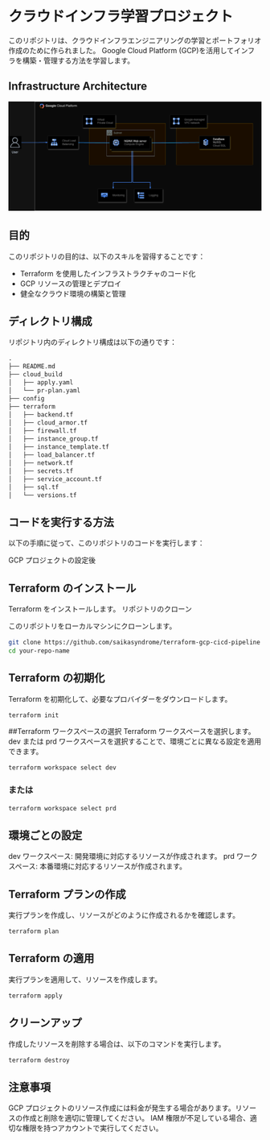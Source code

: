 # クラウドインフラ学習プロジェクト

このリポジトリは、クラウドインフラエンジニアリングの学習とポートフォリオ作成のために作られました。
Google Cloud Platform (GCP)を活用してインフラを構築・管理する方法を学習します。

## Infrastructure Architecture
![Architecture Diagram](./images/Architecture-Diagram.png)

## 目的

このリポジトリの目的は、以下のスキルを習得することです：

- Terraform を使用したインフラストラクチャのコード化
- GCP リソースの管理とデプロイ
- 健全なクラウド環境の構築と管理

## ディレクトリ構成

リポジトリ内のディレクトリ構成は以下の通りです：

```plaintext
.
├── README.md
├── cloud_build
│   ├── apply.yaml
│   └── pr-plan.yaml
├── config
├── terraform
│   ├── backend.tf
│   ├── cloud_armor.tf
│   ├── firewall.tf
│   ├── instance_group.tf
│   ├── instance_template.tf
│   ├── load_balancer.tf
│   ├── network.tf
│   ├── secrets.tf
│   ├── service_account.tf
│   ├── sql.tf
│   └── versions.tf
```

## コードを実行する方法
以下の手順に従って、このリポジトリのコードを実行します：

GCP プロジェクトの設定後

## Terraform のインストール

Terraform をインストールします。
リポジトリのクローン

このリポジトリをローカルマシンにクローンします。
```zsh
git clone https://github.com/saikasyndrome/terraform-gcp-cicd-pipeline
cd your-repo-name
```
    
## Terraform の初期化

Terraform を初期化して、必要なプロバイダーをダウンロードします。
```zsh
terraform init
```
##Terraform ワークスペースの選択
Terraform ワークスペースを選択します。dev または prd ワークスペースを選択することで、環境ごとに異なる設定を適用できます。

```zsh
terraform workspace select dev
```

### または

```zsh
terraform workspace select prd
```

## 環境ごとの設定

dev ワークスペース: 開発環境に対応するリソースが作成されます。
prd ワークスペース: 本番環境に対応するリソースが作成されます。

## Terraform プランの作成

実行プランを作成し、リソースがどのように作成されるかを確認します。
```zsh
terraform plan
```
    
## Terraform の適用

実行プランを適用して、リソースを作成します。
```zsh
terraform apply
```
    
## クリーンアップ

作成したリソースを削除する場合は、以下のコマンドを実行します。

```zsh
terraform destroy
```
    
## 注意事項
GCP プロジェクトのリソース作成には料金が発生する場合があります。リソースの作成と削除を適切に管理してください。
IAM 権限が不足している場合、適切な権限を持つアカウントで実行してください。
